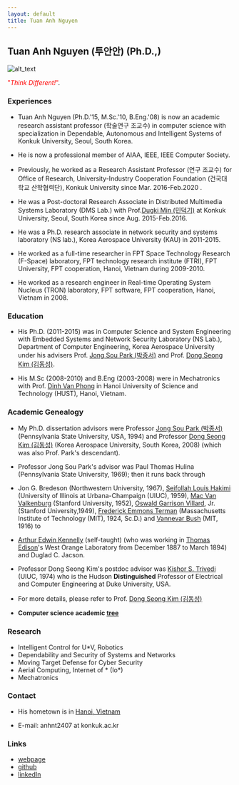 ```yaml
---
layout: default
title: Tuan Anh Nguyen
---
```


## Tuan Anh Nguyen (투안안) (Ph.D.,)


![alt_text](../assets/img/profile_AnhNT.png)

<span style="color:red"> "*Think Different!*"</span>.


### **Experiences**

- Tuan Anh Nguyen (Ph.D.'15, M.Sc.'10, B.Eng.'08) is now an academic research assistant professor (학술연구 조교수) in computer science with specialization in Dependable, Autonomous and Intelligent Systems of Konkuk University, Seoul, South Korea.

- He is now a professional member of AIAA, IEEE, IEEE Computer Society.

- Previously, he worked as a Research Assistant Professor (연구 조교수) for Office of Research, University-Industry Cooperation Foundation (건국대학교 산학협력단), Konkuk University since Mar. 2016-Feb.2020 . 

- He was a Post-doctoral Research Associate in Distributed Multimedia Systems Laboratory (DMS Lab.) with Prof.[Dugki Min (민덕기)](https://dmslab-konkuk.github.io/people/DugkiMin/) at Konkuk University, Seoul, South Korea since Aug. 2015-Feb.2016. 

- He was a Ph.D. research associate in network security and systems laboratory (NS lab.), Korea Aerospace University (KAU) in 2011-2015. 
  
- He worked as a full-time researcher in FPT Space Technology Research (F-Space) laboratory, FPT technology research institute (FTRI), FPT University, FPT cooperation, Hanoi, Vietnam during 2009-2010.

- He worked as a research engineer in Real-time Operating System Nucleus (TRON) laboratory, FPT software, FPT cooperation, Hanoi, Vietnam in 2008. 

### **Education**

- His Ph.D. (2011-2015) was in Computer Science and System Engineering with Embedded Systems and Network Security Laboratory (NS Lab.), Department of Computer Engineering, Korea Aerospace University under his advisers Prof. [Jong Sou Park (박종서)](http://college.kau.ac.kr/web/pages/gc83710h.do) and Prof. [Dong Seong Kim (김동성)](https://researchers.uq.edu.au/researcher/23703).

- His M.Sc (2008-2010) and B.Eng (2003-2008) were in Mechatronics with Prof. [Dinh Van Phong](https://sme.hust.edu.vn/en/officer/prof-dinh-van-phong.html) in Hanoi University of Science and Technology (HUST), Hanoi, Vietnam.

### **Academic Genealogy**

- My Ph.D. dissertation advisors were Professor [Jong Sou Park (박종서)](http://college.kau.ac.kr/web/pages/gc83710h.do) (Pennsylvania State University, USA, 1994) and Professor [Dong Seong Kim (김동성)](https://researchers.uq.edu.au/researcher/23703) (Korea Aerospace University, South Korea, 2008) (which was also Prof. Park's descendant). 
- Professor Jong Sou Park's advisor was Paul Thomas Hulina (Pennsylvania State University, 1969); then it runs back through 
- Jon G. Bredeson (Northwestern University, 1967), [Seifollah Louis Hakimi](http://www.google.com/url?q=http%3A%2F%2Fen.wikipedia.org%2Fwiki%2FS._L._Hakimi&sa=D&sntz=1&usg=AFQjCNEqXq5_KfWXkkUe3PrJTr8EN7YZCw) (University of Illinois at Urbana-Champaign (UIUC), 1959), [Mac Van Valkenburg](http://www.google.com/url?q=http%3A%2F%2Fen.wikipedia.org%2Fwiki%2FMac_Van_Valkenburg&sa=D&sntz=1&usg=AFQjCNFkBZiGAm9t39uznB0j4JEqxSQ2sA) (Stanford University, 1952), [Oswald Garrison Villard](http://www.google.com/url?q=http%3A%2F%2Fen.wikipedia.org%2Fwiki%2FOswald_Garrison_Villard%2C_Jr.&sa=D&sntz=1&usg=AFQjCNG8TNAAeOdLs8YniBbX4vWyISliJg), Jr. (Stanford University,1949), [Frederick Emmons Terman](http://www.google.com/url?q=http%3A%2F%2Fen.wikipedia.org%2Fwiki%2FFrederick_Emmons_Terman&sa=D&sntz=1&usg=AFQjCNGty-3D-viju7fSXzxgsNun8NDdhg) (Massachusetts Institute of Technology (MIT), 1924, Sc.D.) and [Vannevar Bush](http://www.google.com/url?q=http%3A%2F%2Fen.wikipedia.org%2Fwiki%2FVannevar_Bush&sa=D&sntz=1&usg=AFQjCNFCyDxRFBhDAo0pA_CVaHrDWmmDSA) (MIT, 1916) to 
- [Arthur Edwin Kennelly](http://www.google.com/url?q=http%3A%2F%2Fen.wikipedia.org%2Fwiki%2FArthur_E._Kennelly&sa=D&sntz=1&usg=AFQjCNFgMRSTzZqSIedHfylAc4Sb1yPMxQ) (self-taught) (who was working in [Thomas Edison](https://www.google.com/url?q=https%3A%2F%2Fen.wikipedia.org%2Fwiki%2FThomas_Edison&sa=D&sntz=1&usg=AFQjCNFhwqmC10rAp2qAGR6L5MPnzD_2Gw)'s West Orange Laboratory from December 1887 to March 1894) and Duglad C. Jacson.
- Professor Dong Seong Kim's postdoc advisor was [Kishor S. Trivedi](https://www.google.com/url?q=https%3A%2F%2Fece.duke.edu%2Ffaculty%2Fkishor-trivedi&sa=D&sntz=1&usg=AFQjCNFbOKBMwU9THL6jJI0bZu8R0SaRVQ) (UIUC, 1974) who is the Hudson **Distinguished** Professor of Electrical and Computer Engineering at Duke University, USA. 
- For more details, please refer to Prof. [Dong Seong Kim (김동성)](https://researchers.uq.edu.au/researcher/23703)

- **Computer science academic [tree](https://academictree.org/computerscience/tree.php?pid=679394)**

### Research

* Intelligent Control for U*V, Robotics
* Dependability and Security of Systems and Networks
* Moving Target Defense for Cyber Security
* Aerial Computing, Internet of * (Io*)
* Mechatronics

### Contact

- His hometown is in [Hanoi, Vietnam](https://www.google.co.kr/maps/place/Hanoi,+Ho%C3%A0n+Ki%E1%BA%BFm,+Hanoi,+Vietnam/@20.0953225,105.7067677,8z/data=!4m5!3m4!1s0x3135ab9bd9861ca1:0xe7887f7b72ca17a9!8m2!3d21.0277644!4d105.8341598)

- E-mail: anhnt2407 at konkuk.ac.kr​

### Links

* [webpage](https://anhnt2407.github.io/)
* [github](https://github.com/anhnt2407)
* [linkedIn](https://www.linkedin.com/in/tuan-anh-nguyen-9711551b/)
